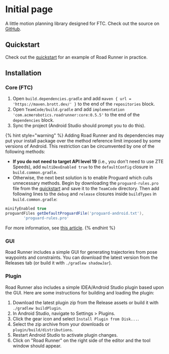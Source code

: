 # Initial page

A little motion planning library designed for FTC. Check out the source on [GitHub](https://github.com/acmerobotics/road-runner). 

## Quickstart

Check out the [quickstart](https://github.com/acmerobotics/road-runner-quickstart) for an example of Road Runner in practice.

## Installation

### Core \(FTC\)

1. Open `build.dependencies.gradle` and add `maven { url = 'https://maven.brott.dev/' }` to the end of the `repositories` block.
1. Open `TeamCode/build.gradle` and add `implementation 'com.acmerobotics.roadrunner:core:0.5.5'` to the end of the `dependencies` block.
1. Sync the project \(Android Studio should prompt you to do this\).

{% hint style="warning" %}
Adding Road Runner and its dependencies may put your install package over the method reference limit imposed by some versions of Android. This restriction can be circumvented by one of the following methods:

* **If you do not need to target API level 19** \(i.e., you don't need to use ZTE Speeds\), add `multiDexEnabled true` to the `defaultConfig` closure in `build.common.gradle`.
* Otherwise, the next best solution is to enable Proguard which culls unnecessary methods. Begin by downloading the `proguard-rules.pro` file from the [quickstart](https://github.com/acmerobotics/road-runner-quickstart/blob/master/TeamCode/proguard-rules.pro) and save it to the `TeamCode` directory. Then add following lines to the `debug` and `release` closures inside `buildTypes` in `build.common.gradle`:

```groovy
minifyEnabled true
proguardFiles getDefaultProguardFile('proguard-android.txt'),
        'proguard-rules.pro'
```

For more information, see [this article](https://developer.android.com/studio/build/multidex).
{% endhint %}

### GUI

Road Runner includes a simple GUI for generating trajectories from pose waypoints and constraints. You can download the latest version from the Releases tab \(or build it with `./gradlew shadowJar`\).

### Plugin

Road Runner also includes a simple IDEA/Android Studio plugin based upon the GUI. Here are some instructions for building and loading the plugin:

1. Download the latest plugin zip from the Release assets or build it with `./gradlew buildPlugin`.
1. In Android Studio, navigate to Settings &gt; Plugins.
1. Click the gear icon and select `Install Plugin from Disk...`.
1. Select the zip archive from your downloads or `plugin/build/distributions`.
1. Restart Android Studio to activate plugin changes.
1. Click on "Road Runner" on the right side of the editor and the tool window should appear.
